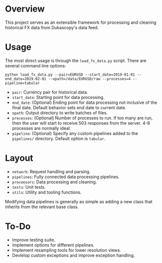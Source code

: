 # Overview

This project serves as an extensible framework for processing and cleaning historical FX data from Dukascopy's data feed.

# Usage

The most direct usage is through the `load_fx_data.py` script. There are several command line options:

`python load_fx_data.py --pair=EURUSD --start_date=2019-01-01 --end_date=2019-02-01 --opath=/data/EURUSD/raw --processes=4 --pipeline=tabular`

- `pair`: Currency pair for historical data.
- `start_date`: Starting point for data processing.
- `end_date`: (Optional) Ending point for data processing not inclusive of the final date. Default behavior sets end date to current date.
- `opath`: Output directory to write batches of files.
- `processes`: (Optional) Number of processes to run. If too many are run, then the user will start to receive 503 responses from the server. 4-8 processes are normally ideal.
- `pipeline`: (Optional) Specify any custom pipelines added to the `pipelines/` directory. Default option is `tabular`. 

# Layout

- `network`: Request handling and parsing.
- `pipelines`: Fully connected data processing pipelines.
- `proceesors`: Data processing and cleaning.
- `tests`: Unit tests.
- `utils`: Utility and tooling functions.

Modifying data pipelines is generally as simple as adding a new class that inherits from the relevant base class.

# To-Do

- Improve testing suite.
- Implement options for different pipelines.
- Implement resampling tools for lower resolution views.
- Devlelop custom exceptions and improve exception handling.

